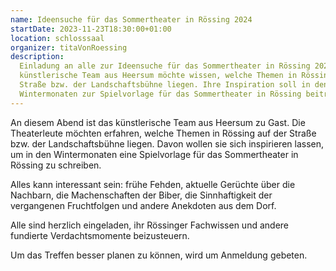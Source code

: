 ```yaml
---
name: Ideensuche für das Sommertheater in Rössing 2024
startDate: 2023-11-23T18:30:00+01:00
location: schlosssaal
organizer: titaVonRoessing
description:
  Einladung an alle zur Ideensuche für das Sommertheater in Rössing 2024. Das
  künstlerische Team aus Heersum möchte wissen, welche Themen in Rössing auf der
  Straße bzw. der Landschaftsbühne liegen. Ihre Inspiration soll in den
  Wintermonaten zur Spielvorlage für das Sommertheater in Rössing beitragen.
---
```


An diesem Abend ist das künstlerische Team aus Heersum zu Gast. Die Theaterleute
möchten erfahren, welche Themen in Rössing auf der Straße bzw. der
Landschaftsbühne liegen. Davon wollen sie sich inspirieren lassen, um in den
Wintermonaten eine Spielvorlage für das Sommertheater in Rössing zu schreiben.

Alles kann interessant sein: frühe Fehden, aktuelle Gerüchte über die Nachbarn,
die Machenschaften der Biber, die Sinnhaftigkeit der vergangenen Fruchtfolgen
und andere Anekdoten aus dem Dorf.

Alle sind herzlich eingeladen, ihr Rössinger Fachwissen und andere fundierte
Verdachtsmomente beizusteuern.

Um das Treffen besser planen zu können, wird um Anmeldung gebeten.
